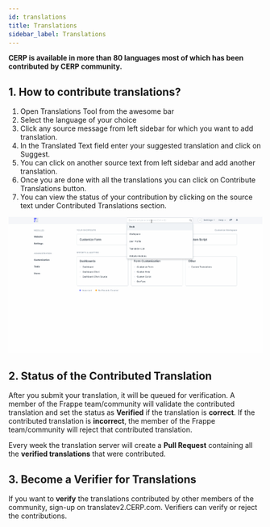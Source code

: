 ```yaml
---
id: translations
title: Translations
sidebar_label: Translations
---
```


**CERP is available in more than 80 languages most of which has been contributed by CERP community.**

## 1. How to contribute translations?

1. Open Translations Tool from the awesome bar
1. Select the language of your choice
1. Click any source message from left sidebar for which you want to add translation.
1. In the Translated Text field enter your suggested translation and click on Suggest.
1. You can click on another source text from left sidebar and add another translation.
1. Once you are done with all the translations you can click on Contribute Translations button.
1. You can view the status of your contribution by clicking on the source text under Contributed Translations section.

![Translation Tool](images/translation_tool.gif)

## 2. Status of the Contributed Translation

After you submit your translation, it will be queued for verification. A member of the Frappe team/community will validate the contributed translation and set the status as **Verified** if the translation is **correct**. If the contributed translation is **incorrect**, the member of the Frappe team/community will reject that contributed translation.

Every week the translation server will create a **Pull Request** containing all the **verified translations** that were contributed.

## 3. Become a Verifier for Translations

If you want to **verify** the translations contributed by other members of the community, sign-up on translatev2.CERP.com. Verifiers can verify or reject the contributions.
